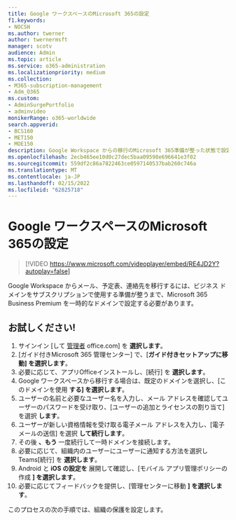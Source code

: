```yaml
---
title: Google ワークスペースのMicrosoft 365の設定
f1.keywords:
- NOCSH
ms.author: twerner
author: twernermsft
manager: scotv
audience: Admin
ms.topic: article
ms.service: o365-administration
ms.localizationpriority: medium
ms.collection:
- M365-subscription-management
- Adm_O365
ms.custom:
- AdminSurgePortfolio
- adminvideo
monikerRange: o365-worldwide
search.appverid:
- BCS160
- MET150
- MOE150
description: Google Workspace からの移行のMicrosoft 365準備が整った状態で設定する方法について説明します。
ms.openlocfilehash: 2ecb465ee10d0c27dec5baa09598e696641e3f02
ms.sourcegitcommit: 559df2c86a7822463ce0597140537bab260c746a
ms.translationtype: MT
ms.contentlocale: ja-JP
ms.lasthandoff: 02/15/2022
ms.locfileid: "62825718"
---
```

# <a name="set-up-microsoft-365-for-google-workspace-migration"></a>Google ワークスペースのMicrosoft 365の設定

> [!VIDEO https://www.microsoft.com/videoplayer/embed/RE4JD2Y?autoplay=false]

Google Workspace からメール、予定表、連絡先を移行するには、ビジネス ドメインをサブスクリプションで使用する準備が整うまで、Microsoft 365 Business Premium を一時的なドメインで設定する必要があります。

## <a name="try-it"></a>お試しください! 

1. サインイン [して [管理者](https://office.com) office.com] を **選択します**。
1. [ガイド付きMicrosoft 365 管理センター] で、[**ガイド付きセットアップに移動] を選択します**。 
1. 必要に応じて、アプリOfficeインストールし、[続行] を **選択します**。 
1. Google ワークスペースから移行する場合は、既定のドメインを選択し、[このドメインを使用 **する] を選択します**。 
1. ユーザーの名前と必要なユーザー名を入力し、メール アドレスを確認してユーザーのパスワードを受け取り、[ユーザーの追加とライセンスの割り当て] を選択 **します**。 
1. ユーザーが新しい資格情報を受け取る電子メール アドレスを入力し、[電子メールの送信] を選択 **して続行します**。
1. その後 **、もう** 一度続行して一時ドメインを接続します。 
1. 必要に応じて、組織内のユーザーにユーザーに通知する方法を選択しTeams[続行] を **選択します**。
1. Android と **iOS の設定を** 展開して確認し、[モバイル アプリ管理ポリシーの作成 **] を選択します**。
1. 必要に応じてフィードバックを提供し、[管理センターに移動 **] を選択します**。

このプロセスの次の手順では、組織の保護を設定します。